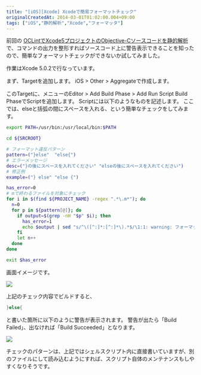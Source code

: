 ```yaml
---
title: "[iOS][Xcode] Xcodeで簡易フォーマットチェック"
originalCreatedAt: 2014-03-01T01:02:00.004+09:00
tags: ["iOS","静的解析","Xcode","フォーマッタ"]
---
```

前回の [OCLintでXcode5プロジェクトのObjective-Cソースコードを静的解析](/ja/post/2014/02/iosxcode-oclintxcode5objective-c/) で、コマンドの出力を整形すればソースコード上に警告表示できることを知ったので、簡単なフォーマットチェックができないか試してみました。
<!--more-->
作業はXcode 5.0.2で行なっています。

まず、Targetを追加します。
iOS > Other > Aggregateで作成します。

このTargetに、メニューのEditor > Add Build Phase > Add Run Script Build PhaseでScriptを追加します。
Scriptには以下のようなものを記述します。
ここでは、elseと括弧の間にスペースを入れる、という簡単なチェックをしてみます。

```sh
export PATH=/usr/bin:/usr/local/bin:$PATH

cd ${SRCROOT}

# フォーマット違反パターン
pattern=("}else"  "else{")
# エラーメッセージ
desc=("}の後にスペースを入れてください" "elseの後にスペースを入れてください")
# 修正例
example=("} else" "else {")

has_error=0
# mで終わるファイルを対象にチェック
for i in $(find ${PROJECT_NAME} -regex ".*\.m*"); do
  n=0
  for p in ${pattern[@]}; do
    if output=$(grep -nH "$p" $i); then
      has_error=1
      echo $output | sed "s/^\([^:]*:[^:]*\).*$/\1:1: warning: フォーマット違反: ${desc[n]}: ${example[n]}/"
    fi
    let n++
  done
done

exit $has_error
```

画面イメージです。

[![](http://2.bp.blogspot.com/-Qzv1mRDoz9g/UxCxRnFPIiI/AAAAAAAAMfU/MQZ7gLC-UBI/s1600/%E3%82%B9%E3%82%AF%E3%83%AA%E3%83%BC%E3%83%B3%E3%82%B7%E3%83%A7%E3%83%83%E3%83%88+2014-03-01+0.40.54.png)](http://2.bp.blogspot.com/-Qzv1mRDoz9g/UxCxRnFPIiI/AAAAAAAAMfU/MQZ7gLC-UBI/s1600/%E3%82%B9%E3%82%AF%E3%83%AA%E3%83%BC%E3%83%B3%E3%82%B7%E3%83%A7%E3%83%83%E3%83%88+2014-03-01+0.40.54.png)

上記のチェック内容でビルドすると、

```java
}else{
```

と書いた箇所に以下のように警告が表示されます。
警告が出たら「Build Failed」、出なければ「Build Succeeded」となります。

[![](http://3.bp.blogspot.com/--m8XATJMyRg/UxCxvbtdTPI/AAAAAAAAMfc/zX6PQHUA7lU/s1600/%E3%82%B9%E3%82%AF%E3%83%AA%E3%83%BC%E3%83%B3%E3%82%B7%E3%83%A7%E3%83%83%E3%83%88+2014-03-01+0.42.13.png)](http://3.bp.blogspot.com/--m8XATJMyRg/UxCxvbtdTPI/AAAAAAAAMfc/zX6PQHUA7lU/s1600/%E3%82%B9%E3%82%AF%E3%83%AA%E3%83%BC%E3%83%B3%E3%82%B7%E3%83%A7%E3%83%83%E3%83%88+2014-03-01+0.42.13.png)

チェックのパターンは、上記ではシェルスクリプト内に直接書いていますが、別のファイルにして読み込むようにすれば、スクリプト自体のメンテナンスもしやすくなりそうです。
